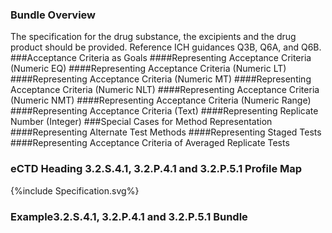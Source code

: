 ### Bundle Overview

The specification for the drug substance, the excipients and the drug product should be provided. 
Reference ICH guidances Q3B, Q6A, and Q6B. 
###Acceptance Criteria as Goals
####Representing Acceptance Criteria (Numeric EQ)
####Representing Acceptance Criteria (Numeric LT)
####Representing Acceptance Criteria (Numeric MT)
####Representing Acceptance Criteria (Numeric NLT)
####Representing Acceptance Criteria (Numeric NMT)
####Representing Acceptance Criteria (Numeric Range)
####Representing Acceptance Criteria (Text)
####Representing Replicate Number (Integer)
###Special Cases for Method Representation
####Representing Alternate Test Methods
####Representing Staged Tests
####Representing Acceptance Criteria of Averaged Replicate Tests
### eCTD Heading 3.2.S.4.1, 3.2.P.4.1 and 3.2.P.5.1 Profile Map
<div>{%include Specification.svg%}</div>

### Example3.2.S.4.1, 3.2.P.4.1 and 3.2.P.5.1 Bundle